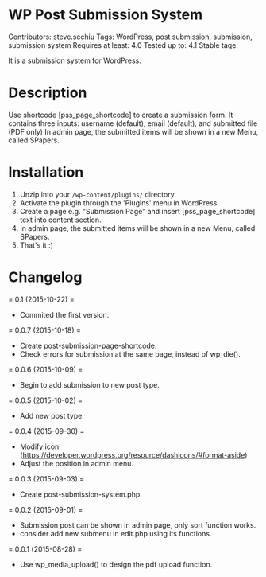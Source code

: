 # WP Post Submission System 
Contributors: steve.scchiu
Tags: WordPress, post submission, submission, submission system
Requires at least: 4.0
Tested up to: 4.1
Stable tage: 

It is a submission system for WordPress.

# Description 

Use shortcode [pss_page_shortcode] to create a submission form. 
It contains three inputs: username (default), email (default), 
and submitted file (PDF only)
In admin page, the submitted items will be shown in a new Menu, called SPapers.

# Installation 

1. Unzip into your `/wp-content/plugins/` directory.
2. Activate the plugin through the 'Plugins' menu in WordPress
3. Create a page e.g. "Submission Page" and insert [pss_page_shortcode]
text into content section.
4. In admin page, the submitted items will be shown in a new Menu, called SPapers.
5. That's it :)

# Changelog 
= 0.1 (2015-10-22) = 
* Commited the first version. 
 
= 0.0.7 (2015-10-18) = 
* Create post-submission-page-shortcode. 
* Check errors for submission at the same page, instead of wp_die(). 

= 0.0.6 (2015-10-09) = 
* Begin to add submission to new post type. 

= 0.0.5 (2015-10-02) = 
* Add new post type. 

= 0.0.4 (2015-09-30) = 
* Modify icon (https://developer.wordpress.org/resource/dashicons/#format-aside) 
* Adjust the position in admin menu. 

= 0.0.3 (2015-09-03) = 
* Create post-submission-system.php. 

= 0.0.2 (2015-09-01) =
* Submission post can be shown in admin page, only sort function works. 
* consider add new submenu in edit.php using its functions. 

= 0.0.1 (2015-08-28) =
* Use wp_media_upload() to design the pdf upload function. 
